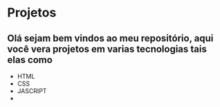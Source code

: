 # Projetos
## Olá sejam bem vindos ao meu repositório, aqui você vera projetos em varias tecnologias tais elas como
 * HTML
 * CSS
 * JASCRIPT
 * 
